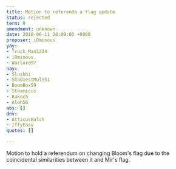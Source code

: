 ```yaml
---
title: Motion to referenda a flag update
status: rejected
term: 9
amendment: unknown
date: 2018-06-11 20:09:03 +0000
proposer: iOminous
yay:
- Truck_Man1234
- iOminous
- Warlord97
nay:
- Slushhi
- ShadiestMule51
- BoomBox59
- Steamicus
- Rakoch
- Aleh56
abs: []
dnv:
- AtticusWalsh
- IffyEasy
quotes: []

---
```

Motion to hold a referendum on changing Bloom's flag due to the coincidental similarities between it and Mir's flag.